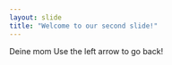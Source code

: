 ```yaml
---
layout: slide
title: "Welcome to our second slide!"
---
```

Deine mom
Use the left arrow to go back!
